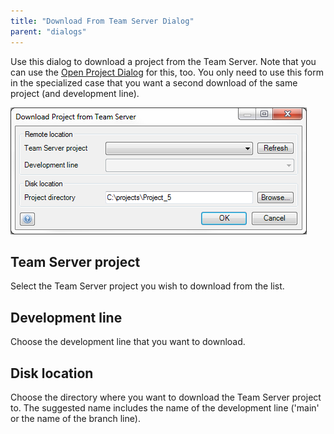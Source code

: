 ```yaml
---
title: "Download From Team Server Dialog"
parent: "dialogs"
---
```

Use this dialog to download a project from the Team Server. Note that you can use the [Open Project Dialog](open-project-dialog) for this, too. You only need to use this form in the specialized case that you want a second download of the same project (and development line).

![](attachments/524307/688141.png)

## Team Server project

Select the Team Server project you wish to download from the list.

## Development line

Choose the development line that you want to download.

## Disk location

Choose the directory where you want to download the Team Server project to. The suggested name includes the name of the development line ('main' or the name of the branch line).
